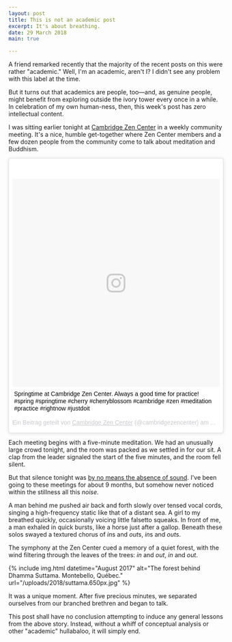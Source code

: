 ```yaml
---
layout: post
title: This is not an academic post
excerpt: It's about breathing.
date: 29 March 2018
main: true

---
```


A friend remarked recently that the majority of the recent posts on this were rather "academic." Well, I'm an academic, aren't I? I didn't see any problem with this label at the time.

But it turns out that academics are people, too—and, as genuine people, might benefit from exploring outside the ivory tower every once in a while. In celebration of my own human-ness, then, this week's post has zero intellectual content.

I was sitting earlier tonight at [Cambridge Zen Center][1] in a weekly community meeting. It's a nice, humble get-together where Zen Center members and a few dozen people from the community come to talk about meditation and Buddhism.

<blockquote class="instagram-media" data-instgrm-captioned data-instgrm-permalink="https://www.instagram.com/p/BTekS3gjTTI/" data-instgrm-version="8" style=" background:#FFF; border:0; border-radius:3px; box-shadow:0 0 1px 0 rgba(0,0,0,0.5),0 1px 10px 0 rgba(0,0,0,0.15); margin: 1px; max-width:650px; padding:0; width:99.375%; width:-webkit-calc(100% - 2px); width:calc(100% - 2px);"><div style="padding:8px;"> <div style=" background:#F8F8F8; line-height:0; margin-top:40px; padding:50.0% 0; text-align:center; width:100%;"> <div style=" background:url(data:image/png;base64,iVBORw0KGgoAAAANSUhEUgAAACwAAAAsCAMAAAApWqozAAAABGdBTUEAALGPC/xhBQAAAAFzUkdCAK7OHOkAAAAMUExURczMzPf399fX1+bm5mzY9AMAAADiSURBVDjLvZXbEsMgCES5/P8/t9FuRVCRmU73JWlzosgSIIZURCjo/ad+EQJJB4Hv8BFt+IDpQoCx1wjOSBFhh2XssxEIYn3ulI/6MNReE07UIWJEv8UEOWDS88LY97kqyTliJKKtuYBbruAyVh5wOHiXmpi5we58Ek028czwyuQdLKPG1Bkb4NnM+VeAnfHqn1k4+GPT6uGQcvu2h2OVuIf/gWUFyy8OWEpdyZSa3aVCqpVoVvzZZ2VTnn2wU8qzVjDDetO90GSy9mVLqtgYSy231MxrY6I2gGqjrTY0L8fxCxfCBbhWrsYYAAAAAElFTkSuQmCC); display:block; height:44px; margin:0 auto -44px; position:relative; top:-22px; width:44px;"></div></div> <p style=" margin:8px 0 0 0; padding:0 4px;"> <a href="https://www.instagram.com/p/BTekS3gjTTI/" style=" color:#000; font-family:Arial,sans-serif; font-size:14px; font-style:normal; font-weight:normal; line-height:17px; text-decoration:none; word-wrap:break-word;" target="_blank">Springtime at Cambridge Zen Center. Always a good time for practice! #spring #springtime #cherry #cherryblossom #cambridge #zen #meditation #practice #rightnow #justdoit</a></p> <p style=" color:#c9c8cd; font-family:Arial,sans-serif; font-size:14px; line-height:17px; margin-bottom:0; margin-top:8px; overflow:hidden; padding:8px 0 7px; text-align:center; text-overflow:ellipsis; white-space:nowrap;">Ein Beitrag geteilt von <a href="https://www.instagram.com/cambridgezencenter/" style=" color:#c9c8cd; font-family:Arial,sans-serif; font-size:14px; font-style:normal; font-weight:normal; line-height:17px;" target="_blank"> Cambridge Zen Center</a> (@cambridgezencenter) am <time style=" font-family:Arial,sans-serif; font-size:14px; line-height:17px;" datetime="2017-04-29T17:27:06+00:00">Apr 29, 2017 um 10:27 PDT</time></p></div></blockquote> <script async defer src="//www.instagram.com/embed.js"></script>

Each meeting begins with a five-minute meditation. We had an unusually large crowd tonight, and the room was packed as we settled in for our sit. A clap from the leader signaled the start of the five minutes, and the room fell silent.

But that silence tonight was [by no means the absence of sound][2]. I've been going to these meetings for about 9 months, but somehow never noticed within the stillness all this *noise*.

A man behind me pushed air back and forth slowly over tensed vocal cords, singing a high-frequency static like that of a distant sea. A girl to my breathed quickly, occasionally voicing little falsetto squeaks. In front of me, a man exhaled in quick bursts, like a horse just after a gallop. Beneath these solos swayed a textured chorus of *in*s and *out*s, *in*s and *out*s.

The symphony at the Zen Center cued a memory of a quiet forest, with the wind filtering through the leaves of the trees: *in* and *out*, *in* and *out*.

{% include img.html datetime="August 2017" alt="The forest behind Dhamma Suttama. Montebello, Québec." url="/uploads/2018/suttama.650px.jpg" %}

It was a unique moment. After five precious minutes, we separated ourselves from our branched brethren and began to talk.

This post shall have no conclusion attempting to induce any general lessons from the above story. Instead, without a whiff of conceptual analysis or other "academic" hullabaloo, it will simply end.

[1]: https://cambridgezen.org/
[2]: /etc/sound/
